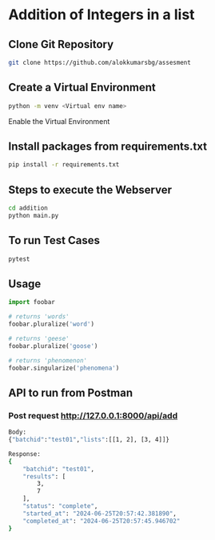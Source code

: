 # Addition of Integers in a list

## Clone Git Repository

```bash
git clone https://github.com/alokkumarsbg/assesment
```

## Create a Virtual Environment
```bash 
python -m venv <Virtual env name>
```
Enable the Virtual Environment

## Install packages from requirements.txt
```bash
pip install -r requirements.txt
```
 ## Steps to execute the Webserver
```bash
cd addition
python main.py
```
## To run Test Cases
```bash
pytest
```

## Usage

```python
import foobar

# returns 'words'
foobar.pluralize('word')

# returns 'geese'
foobar.pluralize('goose')

# returns 'phenomenon'
foobar.singularize('phenomena')
```

## API to run from Postman
### Post request http://127.0.0.1:8000/api/add
```bash
Body:
{"batchid":"test01","lists":[[1, 2], [3, 4]]}

Response:
{
    "batchid": "test01",
    "results": [
        3,
        7
    ],
    "status": "complete",
    "started_at": "2024-06-25T20:57:42.381890",
    "completed_at": "2024-06-25T20:57:45.946702"
}
```

